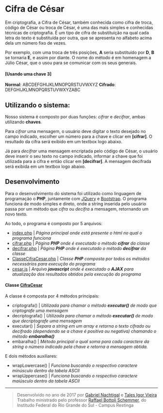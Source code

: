 # Cifra de César

Em criptografia, a Cifra de César, também conhecida como cifra de troca, código de César ou troca de César,
é uma das mais simples e conhecidas técnicas de criptografia. É um tipo de cifra de substituição na qual cada
letra do texto é substituída por outra, que se apresenta no alfabeto acima dela um número fixo de vezes.

Por exemplo, com uma troca de três posições, **A** seria substituído por **D**, **B** se tornaria **E**, e assim por diante.
O nome do método é em homenagem a Júlio César, que o usou para se comunicar com os seus generais.

#### [Usando uma chave 3]
**Normal**:  ABCDEFGHIJKLMNOPQRSTUVWXYZ
**Cifrado**: DEFGHIJKLMNOPQRSTUVWXYZABC

## Utilizando o sistema:
Nosso sistema é composto por duas funções: *cifrar* e *decifrar*, ambas utilizando **chaves**.

Para *cifrar* uma mensagem, o usuário deve digitar o texto desejado no campo indicado, escolher um número para a chave e clicar em **[cifrar]**.
O resultado da cifra será exibido em um textbox logo abaixo.

Já para *decifrar* uma mensagem encriptada pelo código de César, o usuário deve inserir o seu texto no campo indicado, informar a chave que foi utilizada para a cifra e então clicar em **[decifrar]**.
A mensagem decifrada será exibida em um textbox logo abaixo.


## Desenvolvimento

Para o desenvolvimento do sistema foi utilizado como linguagem de programação o **PHP**, juntamente com [JQuery](https://github.com/jquery/jquery) e [Bootstrap](http://getbootstrap.com/).
O programa funciona de modo simples e direto, onde a string inserida pelo usuário passa por um método que *cifra* ou *decifra* a mensagem, retornando um novo texto.

Ao todo, o programa é composto por 5 arquivos:

- [index.php](../gnachtigal/codec/index.php) | *Página principal onde está presente o html no qual o programa funciona*
- [cifrar.php](../gnachtigal/codec/cifrar.php) | *Página **PHP** onde é executado o método **cifrar** da classe*
- [decifrar.php](../gnachtigal/codec/cifrar.php) | *Página **PHP** onde é executado o método **decifrar** da classe*
- [ClasseCifraCesar.php](../gnachtigal/codec/ClasseCifraCesar.php) | *Classe **PHP** composta por todos os métodos necessários para execução do programa*
- [cesar.js](../gnachtigal/codec/cesar.js) | *Arquivo **javascript** onde é executado o **AJAX** para atualização dos resultados obtidos pela execução do programa*

#### Classe [CifraCesar](../gnachtigal/codec/ClasseCifraCesar.php)

A classe é composta por 4 métodos principais:
- criptografa() | *Utilizada para chamar o método **executar()** de modo que criptografe uma mensagem*
- decriptografa() | *Utilizada para chamar o método **executar()** de modo que decriptografe uma mensagem*
- executar() | *Separa a string em um array e retorna o texto cifrado ou decifrado (dependendo se a chave é positiva ou negativa) chamando o método **embaralha()***
- embaralha() | *Método principal o qual soma para cada caractere da string o número indicado pela chave e retorna a mensagem obtida.*

E dois métodos auxiliares:
- wrapLowercase() | *Funciona buscando o respectivo caractere minúsculo dentro da tabela ASCII*
- wrapUppercase() | *Funciona buscando o respectivo caractere maiúsculo dentro da tabela ASCII*

---

> Desenvolvido no ano de 2017 por [Gabriel Nachtigal](https://github.com/gnachtigal) e [Tales Igor Vieira](https://github.com/Talesigor)
> Trabalho ministrado pelo professor [Raffael Bottoli Schemmer](https://github.com/RaffaelSchemmer), do Institudo Federal do Rio Grande do Sul - Campus Restinga
